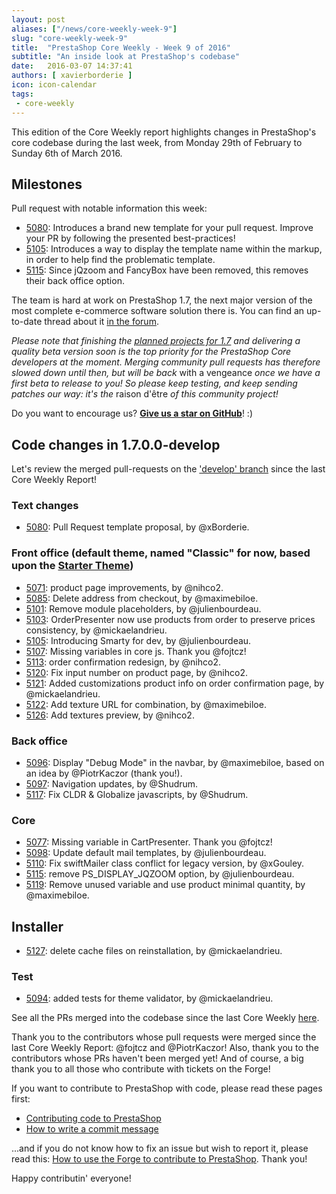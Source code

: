 ```yaml
---
layout: post
aliases: ["/news/core-weekly-week-9"]
slug: "core-weekly-week-9"
title:  "PrestaShop Core Weekly - Week 9 of 2016"
subtitle: "An inside look at PrestaShop's codebase"
date:   2016-03-07 14:37:41
authors: [ xavierborderie ]
icon: icon-calendar
tags:
 - core-weekly
---
```


This edition of the Core Weekly report highlights changes in PrestaShop's core codebase during the last week, from Monday 29th of February to Sunday 6th of March 2016.


## Milestones

Pull request with notable information this week:

 * [5080](https://github.com/PrestaShop/PrestaShop/pull/5080): Introduces a brand new template for your pull request. Improve your PR by following the presented best-practices!
 * [5105](https://github.com/PrestaShop/PrestaShop/pull/5105): Introduces a way to display the template name within the markup, in order to help find the problematic template.
 * [5115](https://github.com/PrestaShop/PrestaShop/pull/5115): Since jQzoom and FancyBox have been removed, this removes their back office option.
 

The team is hard at work on PrestaShop 1.7, the next major version of the most complete e-commerce software solution there is. You can find an up-to-date thread about it [in the forum](https://www.prestashop.com/forums/topic/480580-want-to-know-more-about-17/).

_Please note that finishing the [planned projects for 1.7](http://build.prestashop.com/news/meet-prestashop-team-prestashop-1-7/) and delivering a quality beta version soon is the top priority for the PrestaShop Core developers at the moment. Merging community pull requests has therefore slowed down until then, but will be back_ with a vengeance _once we have a first beta to release to you! So please keep testing, and keep sending patches our way: it's the_ raison d'être _of this community project!_

Do you want to encourage us? **[Give us a star on GitHub](https://github.com/PrestaShop/PrestaShop)**! :)


## Code changes in 1.7.0.0-develop

Let's review the merged pull-requests on the ['develop' branch](https://github.com/PrestaShop/PrestaShop/tree/develop) since the last Core Weekly Report!


### Text changes

 * [5080](https://github.com/PrestaShop/PrestaShop/pull/5080): Pull Request template proposal, by @xBorderie.
 

### Front office (default theme, named "Classic" for now, based upon the [Starter Theme](https://github.com/PrestaShop/PrestaShop/tree/develop/themes/classic))

 * [5071](https://github.com/PrestaShop/PrestaShop/pull/5071): product page improvements, by @nihco2.
 * [5085](https://github.com/PrestaShop/PrestaShop/pull/5085): Delete address from checkout, by @maximebiloe.
 * [5101](https://github.com/PrestaShop/PrestaShop/pull/5101): Remove module placeholders, by @julienbourdeau.
 * [5103](https://github.com/PrestaShop/PrestaShop/pull/5103): OrderPresenter now use products from order to preserve prices consistency, by @mickaelandrieu.
 * [5105](https://github.com/PrestaShop/PrestaShop/pull/5105): Introducing Smarty for dev, by @julienbourdeau.
 * [5107](https://github.com/PrestaShop/PrestaShop/pull/5107): Missing variables in core js. Thank you @fojtcz!
 * [5113](https://github.com/PrestaShop/PrestaShop/pull/5113): order confirmation redesign, by @nihco2.
 * [5120](https://github.com/PrestaShop/PrestaShop/pull/5120): Fix input number on product page, by @nihco2.
 * [5121](https://github.com/PrestaShop/PrestaShop/pull/5121): Added customizations product info on order confirmation page, by @mickaelandrieu.
 * [5122](https://github.com/PrestaShop/PrestaShop/pull/5122): Add texture URL for combination, by @maximebiloe.
 * [5126](https://github.com/PrestaShop/PrestaShop/pull/5126): Add textures preview, by @nihco2.

 
### Back office

 * [5096](https://github.com/PrestaShop/PrestaShop/pull/5096): Display "Debug Mode" in the navbar, by @maximebiloe, based on an idea by @PiotrKaczor (thank you!).
 * [5097](https://github.com/PrestaShop/PrestaShop/pull/5097): Navigation updates, by @Shudrum.
 * [5117](https://github.com/PrestaShop/PrestaShop/pull/5117): Fix CLDR & Globalize javascripts, by @Shudrum.


### Core

 * [5077](https://github.com/PrestaShop/PrestaShop/pull/5077): Missing variable in CartPresenter. Thank you @fojtcz!
 * [5098](https://github.com/PrestaShop/PrestaShop/pull/5098): Update default mail templates, by @julienbourdeau.
 * [5110](https://github.com/PrestaShop/PrestaShop/pull/5110): Fix swiftMailer class conflict for legacy version, by @xGouley.
 * [5115](https://github.com/PrestaShop/PrestaShop/pull/5115): remove PS_DISPLAY_JQZOOM option, by @julienbourdeau.
 * [5119](https://github.com/PrestaShop/PrestaShop/pull/5119): Remove unused variable and use product minimal quantity, by @maximebiloe.
 
 
## Installer
 
 * [5127](https://github.com/PrestaShop/PrestaShop/pull/5127): delete cache files on reinstallation, by @mickaelandrieu.
 
 
### Test
 
 * [5094](https://github.com/PrestaShop/PrestaShop/pull/5094): added tests for theme validator, by @mickaelandrieu.
 

See all the PRs merged into the codebase since the last Core Weekly [here](https://github.com/PrestaShop/PrestaShop/pulls?utf8=%E2%9C%93&q=is%3Apr+is%3Amerged+merged%3A2016-02-29..2016-03-06+).

Thank you to the contributors whose pull requests were merged since the last Core Weekly Report: @fojtcz and @PiotrKaczor! Also, thank you to the contributors whose PRs haven't been merged yet! And of course, a big thank you to all those who contribute with tickets on the Forge!

If you want to contribute to PrestaShop with code, please read these pages first:

 * [Contributing code to PrestaShop](http://doc.prestashop.com/display/PS16/Contributing+code+to+PrestaShop)
 * [How to write a commit message](http://doc.prestashop.com/display/PS16/How+to+write+a+commit+message)

...and if you do not know how to fix an issue but wish to report it, please read this: [How to use the Forge to contribute to PrestaShop](http://doc.prestashop.com/display/PS16/How+to+use+the+Forge+to+contribute+to+PrestaShop). Thank you!

Happy contributin' everyone!
